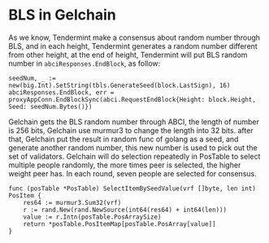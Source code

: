 # BLS in Gelchain

As we know, Tendermint make a consensus about random number through BLS, and in
each height, Tendermint generates a random number different from other height,
at the end of height, Tendermint will put BLS random number in
`abciResponses.EndBlock`, as follow:

```
seedNum, _ := new(big.Int).SetString(tbls.GenerateSeed(block.LastSign), 16)
abciResponses.EndBlock, err = proxyAppConn.EndBlockSync(abci.RequestEndBlock{Height: block.Height, Seed: seedNum.Bytes()})
```

Gelchain gets the BLS random number through ABCI, the length of number is 256 bits,
Gelchain use murmur3 to change the length into 32 bits. after that, Gelchain put the
result in random func of golang as a seed, and generate another random number, this
new number is used to pick out the set of validators. Gelchain will do selection
repeatedly in PosTable to select multiple people randomly, the more times peer is
selected, the higher weight peer has. In each round, seven people are selected for
consensus.

```
func (posTable *PosTable) SelectItemBySeedValue(vrf []byte, len int) PosItem {
	res64 := murmur3.Sum32(vrf)
	r := rand.New(rand.NewSource(int64(res64) + int64(len)))
	value := r.Intn(posTable.PosArraySize)
	return *posTable.PosItemMap[posTable.PosArray[value]]
}
```
